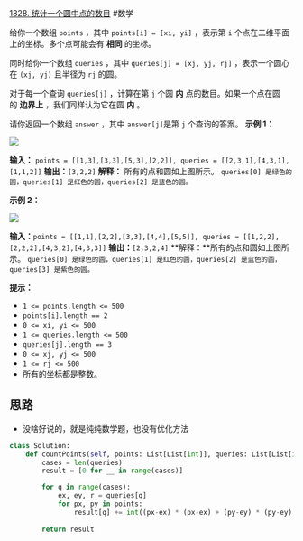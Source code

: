 [1828. 统计一个圆中点的数目](https://leetcode.cn/problems/queries-on-number-of-points-inside-a-circle/) #数学

给你一个数组 `points` ，其中 `points[i] = [xi, yi]` ，表示第 `i` 个点在二维平面上的坐标。多个点可能会有 **相同** 的坐标。

同时给你一个数组 `queries` ，其中 `queries[j] = [xj, yj, rj]` ，表示一个圆心在 `(xj, yj)` 且半径为 `rj` 的圆。

对于每一个查询 `queries[j]` ，计算在第 `j` 个圆 **内** 点的数目。如果一个点在圆的 **边界上** ，我们同样认为它在圆 **内** 。

请你返回一个数组 `answer` ，其中 `answer[j]`是第 `j` 个查询的答案。
**示例 1：**

![](https://assets.leetcode.com/uploads/2021/03/25/chrome_2021-03-25_22-34-16.png)

**输入：** `points = [[1,3],[3,3],[5,3],[2,2]], queries = [[2,3,1],[4,3,1],[1,1,2]]`
**输出：**`[3,2,2]`
**解释：** 所有的点和圆如上图所示。
`queries[0] 是绿色的圆，queries[1] 是红色的圆，queries[2] 是蓝色的圆。`

**示例 2：**

![](https://assets.leetcode.com/uploads/2021/03/25/chrome_2021-03-25_22-42-07.png)

**输入：**`points = [[1,1],[2,2],[3,3],[4,4],[5,5]], queries = [[1,2,2],[2,2,2],[4,3,2],[4,3,3]]`
**输出：**`[2,3,2,4]`
**解释：**所有的点和圆如上图所示。
`queries[0] 是绿色的圆，queries[1] 是红色的圆，queries[2] 是蓝色的圆，queries[3] 是紫色的圆。`

**提示：**

- `1 <= points.length <= 500`
- `points[i].length == 2`
- `0 <= x​​​​​​i, y​​​​​​i <= 500`
- `1 <= queries.length <= 500`
- `queries[j].length == 3`
- `0 <= xj, yj <= 500`
- `1 <= rj <= 500`
- 所有的坐标都是整数。

## 思路

- 没啥好说的，就是纯纯数学题，也没有优化方法
```python
class Solution:
    def countPoints(self, points: List[List[int]], queries: List[List[int]]) -> List[int]:
        cases = len(queries)
        result = [0 for __ in range(cases)]

        for q in range(cases):
            ex, ey, r = queries[q]
            for px, py in points:
                result[q] += int((px-ex) * (px-ex) + (py-ey) * (py-ey) <= r * r)
        
        return result
```